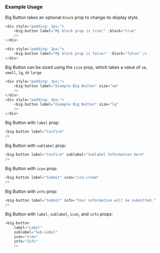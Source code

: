 ### Example Usage

Big Button takes an optional `block` prop to change its display style.

```js
<div style="padding: 3px;">
    <big-button label="My block prop is true!" :block="true"
    />
</div>

<div style="padding: 3px;">
    <big-button label="My block prop is false!" :block="false" />
</div>

```
Big Button can be sized using the `size` prop, which takes a value of `sm`, `small`, `lg`, or `large`

```js
<div style="padding: 3px;">
    <big-button label="Example Big Button" size="sm" 
    />
</div>
<div style="padding: 3px;">
    <big-button label="Example Big Button" size="lg" 
    />
</div>
```

Big Button with `label` prop:

```js
<big-button label="Confirm" 
/>
```

Big Button with `sublabel` prop:

```js
<big-button label="Confirm" sublabel="Sublabel Information Here" 
/>
```

Big Button with `icon` prop:

```js
<big-button label="Submit" icon="ice-cream"
/>
```

Big Button with `info` prop:

```js
<big-button label="Submit" info="Your information will be submitted." 
/>
```

Big Button with `label`, `sublabel`, `icon`, and `info` props:

```js
<big-button 
    label="Label" 
    sublabel="Sub-Label" 
    icon="tree" 
    info="Info" 
    />
```
